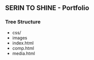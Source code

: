 ## SERIN TO SHINE - Portfolio

### Tree Structure
* css/
* images
* index.html
* comp.html
* media.html
